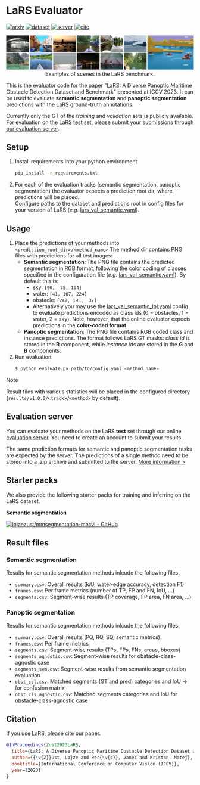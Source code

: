 # LaRS Evaluator

[![arxiv](https://img.shields.io/badge/paper-52b69a?style=for-the-badge&logo=arxiv&logoColor=white)](https://arxiv.org/abs/2308.09618)
[![dataset](https://img.shields.io/badge/dataset-34a0a4?style=for-the-badge&logo=DocuSign&logoColor=white)](https://lojzezust.github.io/lars-dataset)
[![server](https://img.shields.io/badge/evaluation_server-168aad?style=for-the-badge&logo=windowsterminal&logoColor=white)](https://macvi.org)
[![cite](https://img.shields.io/badge/bibtex-1a759f?style=for-the-badge&logo=overleaf&logoColor=white)](#cite)

<p align="center">
    <img src="lars_ex.jpg" alt="LaRS Examples">
    Examples of scenes in the LaRS benchmark.
</p>

This is the evaluator code for the paper "LaRS: A Diverse Panoptic Maritime Obstacle Detection Dataset and Benchmark" presented at ICCV 2023. It can be used to evaluate **semantic segmentation** and **panoptic segmentation** predictions with the LaRS ground-truth annotations. 

Currently only the GT of the *training* and *validation* sets is publicly available. For evaluation on the LaRS test set, please submit your submissions through [our evaluation server](https://macvi.org).

## Setup

1. Install requirements into your python environment
    ```bash
    pip install -r requirements.txt
    ```
2. For each of the evaluation tracks (semantic segmentation, panoptic segmentation) the evaluator expects a prediction root dir, where predictions will be placed.  
Configure paths to the dataset and predictions root in config files for your version of LaRS (*e.g.* [lars_val_semantic.yaml](configs/v1.0.0/lars_val_semantic.yaml)).

## Usage

1. Place the predictions of your methods into `<prediction_root_dir>/<method_name>`
    The method dir contains PNG files with predictions for all test images:
    - **Semantic segmentation**: The PNG file contains the predicted segmentation in RGB format, following the color coding of classes specified in the configuration file (*e.g.* [lars_val_semantic.yaml](configs/v1.0.0/lars_val_semantic.yaml)). By default this is:
        - sky: `[90,  75, 164]`
        - water: `[41, 167, 224]`
        - obstacle: `[247, 195,  37]`
        - Alternatively you may use the [lars_val_semantic_lbl.yaml](configs/v1.0.0/lars_val_semantic_lbl.yaml) config to evaluate predictions encoded as class ids (0 = obstacles, 1 = water, 2 = sky). Note, however, that the online evaluator expects predictions in the **color-coded format**.
    - **Panoptic segmentation**: The PNG file contains RGB coded class and instance predictions. The format follows LaRS GT masks: *class id* is stored in the **R** component, while *instance ids* are stored in the **G** and **B** components. 
2. Run evaluation:
    ```bash
    $ python evaluate.py path/to/config.yaml <method_name>
    ```

> [!NOTE]
> Result files with various statistics will be placed in the configured directory (`results/v1.0.0/<track>/<method>` by default).

## Evaluation server

You can evaluate your methods on the LaRS **test** set through our online [evaluation server](https://macvi.org/). You need to create an account to submit your results.

The same prediction formats for semantic and panoptic segmentation tasks are expected by the server. The predictions of a single method need to be stored into a .zip archive and submitted to the server. [More information >](https://macvi.org/dataset#LaRS)

## Starter packs

We also provide the following starter packs for training and inferring on the LaRS dataset.

**Semantic segmentation**

[![lojzezust/mmsegmentation-macvi - GitHub](https://gh-card.dev/repos/lojzezust/mmsegmentation-macvi.svg)](https://github.com/lojzezust/mmsegmentation-macvi)

## Result files

### Semantic segmentation

Results for semantic segmentation methods inlcude the following files:

- `summary.csv`: Overall results (IoU, water-edge accuracy, detection F1)
- `frames.csv`: Per frame metrics (number of TP, FP and FN, IoU, ...)
- `segments.csv`: Segment-wise results (TP coverage, FP area, FN area, ...)

### Panoptic segmentation

Results for semantic segmentation methods inlcude the following files:

- `summary.csv`: Overall results (PQ, RQ, SQ, semantic metrics)
- `frames.csv`: Per frame metrics
- `segments.csv`: Segment-wise results (TPs, FPs, FNs, areas, bboxes)
- `segments_agnostic.csv`: Segment-wise results for obstacle-class-agnostic case
- `segments_sem.csv`: Segment-wise results from semantic segmentation evaluation
- `obst_csl.csv`: Matched segments (GT and pred) categories and IoU -> for confusion matrix
- `obst_cls_agnostic.csv`: Matched segments categories and IoU for obstacle-class-agnostic case

## <a name="cite"></a>Citation

If you use LaRS, please cite our paper.

```bibtex
@InProceedings{Zust2023LaRS,
  title={LaRS: A Diverse Panoptic Maritime Obstacle Detection Dataset and Benchmark},
  author={{\v{Z}}ust, Lojze and Per{\v{s}}, Janez and Kristan, Matej},
  booktitle={International Conference on Computer Vision (ICCV)},
  year={2023}
}
```
